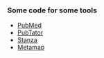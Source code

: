 ### Some code for some tools

* [PubMed](https://nbviewer.org/github/zonghui0228/SomeCode/blob/master/pubmed.ipynb)
* [PubTator](https://nbviewer.org/github/zonghui0228/SomeCode/blob/master/pubtator.ipynb)
* [Stanza](https://nbviewer.org/github/zonghui0228/SomeCode/blob/master/stanza.ipynb)
* [Metamap](https://github.com/zonghui0228/SomeCode/tree/master/MetaMap)

